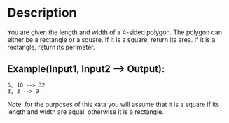 # Description

You are given the length and width of a 4-sided polygon. The polygon can either be a rectangle or a square.
If it is a square, return its area. If it is a rectangle, return its perimeter.

## Example(Input1, Input2 --> Output):

```
6, 10 --> 32
3, 3 --> 9
```

Note: for the purposes of this kata you will assume that it is a square if its length and width are equal, otherwise it is a rectangle.
